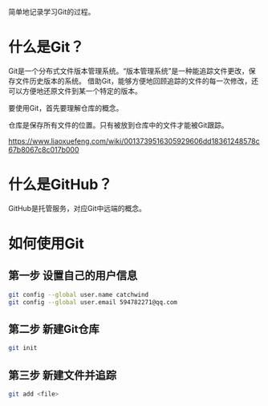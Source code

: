 简单地记录学习Git的过程。

# 什么是Git？

Git是一个分布式文件版本管理系统。“版本管理系统”是一种能追踪文件更改，保存文件历史版本的系统。
借助Git，能够方便地回顾追踪的文件的每一次修改，还可以方便地还原文件到某一个特定的版本。

要使用Git，首先要理解仓库的概念。

仓库是保存所有文件的位置。只有被放到仓库中的文件才能被Git跟踪。

https://www.liaoxuefeng.com/wiki/0013739516305929606dd18361248578c67b8067c8c017b000

# 什么是GitHub？

GitHub是托管服务，对应Git中远端的概念。

# 如何使用Git

## 第一步 设置自己的用户信息

```bash
git config --global user.name catchwind
git config --global user.email 594782271@qq.com

```

## 第二步 新建Git仓库

```bash
git init

```
## 第三步 新建文件并追踪

```bash
git add <file>
```
